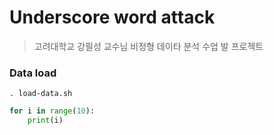 # Underscore word attack

> 고려대학교 강필성 교수님 비정형 데이타 분석 수업 발 프로젝트

### Data load

```
. load-data.sh
```

```python
for i in range(10):
    print(i)
```